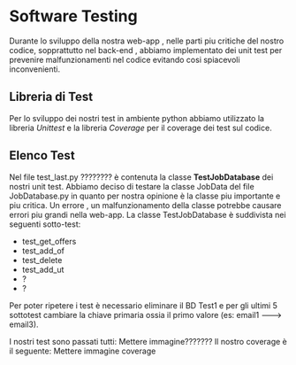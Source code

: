 # Software Testing
Durante lo sviluppo della nostra web-app , nelle parti piu critiche del nostro codice, sopprattutto nel back-end , abbiamo implementato dei unit test per prevenire malfunzionamenti nel codice evitando cosi spiacevoli inconvenienti.
## Libreria di Test
Per lo sviluppo dei nostri test in ambiente python abbiamo utilizzato la libreria *Unittest* e la libreria *Coverage* per il coverage dei test sul codice.
## Elenco Test
Nel file test_last.py ????????  è contenuta la classe **TestJobDatabase** dei nostri unit test. Abbiamo deciso di testare la classe JobData del file JobDatabase.py in quanto per nostra opinione è la classe piu importante e piu critica. Un errore , un malfunzionamento della classe potrebbe causare errori piu grandi nella web-app.
La classe TestJobDatabase è suddivista nei seguenti sotto-test:
- test_get_offers
- test_add_of
- test_delete
- test_add_ut
- ?
- ?

Per poter ripetere i test è necessario eliminare il BD Test1 e per gli ultimi 5 sottotest cambiare la chiave primaria ossia il primo valore (es: email1 ---> email3).

I nostri test sono passati tutti:
Mettere immagine???????
Il nostro coverage è il seguente:
Mettere immagine coverage